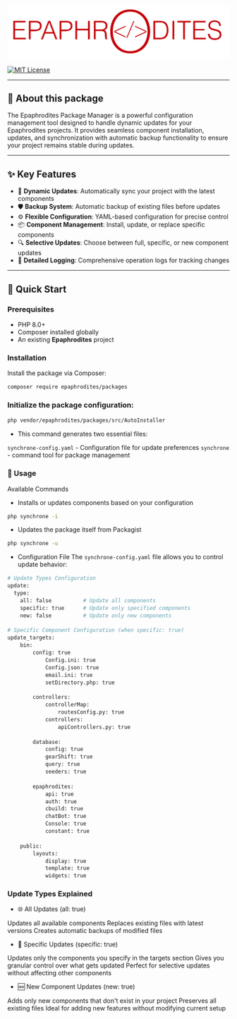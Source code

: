 ![Epaphrodites Logo](https://github.com/epaphrodites/epaphrodites/blob/master/static/img/logo.png)

[![MIT License](https://img.shields.io/badge/License-MIT-green.svg)](https://choosealicense.com/licenses/mit/)

---

## 👋 About this package
The Epaphrodites Package Manager is a powerful configuration management tool designed to handle dynamic updates for your Epaphrodites projects. It provides seamless component installation, updates, and synchronization with automatic backup functionality to ensure your project remains stable during updates.

---

## ✨ Key Features

- 🔄 **Dynamic Updates**: Automatically sync your project with the latest components  
- 🛡️ **Backup System**: Automatic backup of existing files before updates  
- ⚙️ **Flexible Configuration**: YAML-based configuration for precise control  
- 📦 **Component Management**: Install, update, or replace specific components  
- 🔍 **Selective Updates**: Choose between full, specific, or new component updates  
- 📝 **Detailed Logging**: Comprehensive operation logs for tracking changes 

---

## 🚀 Quick Start

### Prerequisites

- PHP 8.0+
- Composer installed globally
- An existing **Epaphrodites** project

### Installation

Install the package via Composer:

```bash
composer require epaphrodites/packages
```

### Initialize the package configuration:

```bash
php vendor/epaphrodites/packages/src/AutoInstaller
```

- This command generates two essential files:

```synchrone-config.yaml``` - Configuration file for update preferences
```synchrone``` - command tool for package management

### 📖 Usage

Available Commands

- Installs or updates components based on your configuration
```bash
php synchrone -i
```
- Updates the package itself from Packagist

```bash
php synchrone -u
```

- Configuration File
The ``synchrone-config.yaml`` file allows you to control update behavior:

```bash
# Update Types Configuration
update:
  type:
    all: false          # Update all components
    specific: true      # Update only specified components
    new: false          # Update only new components

# Specific Component Configuration (when specific: true)
update_targets:
    bin:
        config: true
            Config.ini: true
            Config.json: true
            email.ini: true
            setDirectory.php: true

        controllers:
            controllerMap:
                routesConfig.py: true
            controllers:
                apiControllers.py: true

        database:
            config: true
            gearShift: true
            query: true
            seeders: true    

        epaphrodites:
            api: true
            auth: true
            cbuild: true
            chatBot: true
            Console: true
            constant: true    

    public:
        layouts:
            display: true
            template: true
            widgets: true
```

### Update Types Explained
- 🌐 All Updates (all: true)

Updates all available components
Replaces existing files with latest versions
Creates automatic backups of modified files

- 🎯 Specific Updates (specific: true)

Updates only the components you specify in the targets section
Gives you granular control over what gets updated
Perfect for selective updates without affecting other components

- 🆕 New Component Updates (new: true)

Adds only new components that don't exist in your project
Preserves all existing files
Ideal for adding new features without modifying current setup
